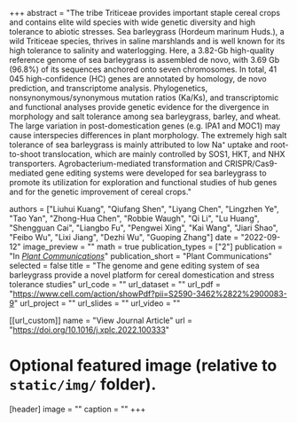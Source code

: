 +++
abstract = "The tribe Triticeae provides important staple cereal crops and contains elite wild species with wide genetic diversity and high tolerance to abiotic stresses. Sea barleygrass (Hordeum marinum Huds.), a wild Triticeae species, thrives in saline marshlands and is well known for its high tolerance to salinity and waterlogging. Here, a 3.82-Gb high-quality reference genome of sea barleygrass is assembled de novo, with 3.69 Gb (96.8%) of its sequences anchored onto seven chromosomes. In total, 41 045 high-confidence (HC) genes are annotated by homology, de novo prediction, and transcriptome analysis. Phylogenetics, nonsynonymous/synonymous mutation ratios (Ka/Ks), and transcriptomic and functional analyses provide genetic evidence for the divergence in morphology and salt tolerance among sea barleygrass, barley, and wheat. The large variation in post-domestication genes (e.g. IPA1 and MOC1) may cause interspecies differences in plant morphology. The extremely high salt tolerance of sea barleygrass is mainly attributed to low Na⁺ uptake and root-to-shoot translocation, which are mainly controlled by SOS1, HKT, and NHX transporters. Agrobacterium-mediated transformation and CRISPR/Cas9-mediated gene editing systems were developed for sea barleygrass to promote its utilization for exploration and functional studies of hub genes and for the genetic improvement of cereal crops."

authors = ["Liuhui Kuang", "Qiufang Shen", "Liyang Chen", "Lingzhen Ye", "Tao Yan", "Zhong-Hua Chen", "Robbie Waugh", "Qi Li", "Lu Huang", "Shengguan Cai", "Liangbo Fu", "Pengwei Xing", "Kai Wang", "Jiari Shao", "Feibo Wu", "Lixi Jiang", "Dezhi Wu", "Guoping Zhang"]
date = "2022-09-12"
image_preview = ""
math = true
publication_types = ["2"]
publication = "In [*Plant Communications*](https://doi.org/10.1016/j.xplc.2022.100333)"
publication_short = "Plant Communications"
selected = false
title = "The genome and gene editing system of sea barleygrass provide a novel platform for cereal domestication and stress tolerance studies"
url_code = ""
url_dataset = ""
url_pdf = "https://www.cell.com/action/showPdf?pii=S2590-3462%2822%2900083-9"
url_project = ""
url_slides = ""
url_video = ""

[[url_custom]]
name = "View Journal Article"
url = "https://doi.org/10.1016/j.xplc.2022.100333"

# Optional featured image (relative to `static/img/` folder).
[header]
image = ""
caption = ""
+++